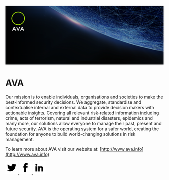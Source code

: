
![cover](./cover.png)


# AVA


 Our mission is to enable individuals, organisations and societies to make the best-informed security decisions. We aggregate, standardise and contextualise internal and external data to provide decision makers with actionable insights. Covering all relevant risk-related information including crime, acts of terrorism, natural and industrial disasters, epidemics and many more, our solutions allow everyone to manage their past, present and future security. AVA is the operating system for a safer world, creating the foundation for anyone to build world-changing solutions in risk management.


To learn more about AVA visit our website at: [http://www.ava.info](http://www.ava.info)





<a href=https://twitter.com/ava_information >
<picture>
    <source srcset="twitterwhite.png" media="(prefers-color-scheme: dark)">
    <img src="twitter.png">
</picture>
</a>
<a href=https://www.facebook.com/avainformation >
<picture>
    <source srcset="facebookwhite.png" media="(prefers-color-scheme: dark)">
    <img src="facebook.png">
</picture>
</a>
<a href=https://www.linkedin.com/company/ava-information >
<picture>
    <source srcset="linkedinwhite.png" media="(prefers-color-scheme: dark)">
    <img src="linkedin.png">
</picture>
</a>
